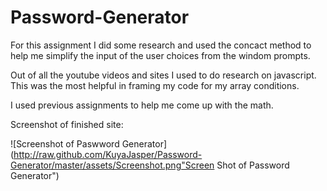 # Password-Generator

For this assignment I did some research and used the concact method to help me simplify the input of the user choices from the windom prompts.

Out of all the youtube videos and sites I used to do research on javascript. This was the most helpful in framing my code for my array conditions.

I used previous assignments to help me come up with the math.

Screenshot of finished site:

![Screenshot of Paswword Generator](http://raw.github.com/KuyaJasper/Password-Generator/master/assets/Screenshot.png"Screen Shot of Password Generator")
